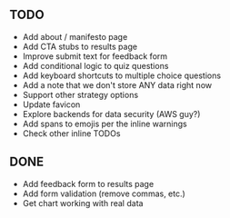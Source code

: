 ## TODO

- Add about / manifesto page
- Add CTA stubs to results page
- Improve submit text for feedback form
- Add conditional logic to quiz questions
- Add keyboard shortcuts to multiple choice questions
- Add a note that we don't store ANY data right now
- Support other strategy options
- Update favicon
- Explore backends for data security (AWS guy?)
- Add spans to emojis per the inline warnings
- Check other inline TODOs

## DONE

- Add feedback form to results page
- Add form validation (remove commas, etc.)
- Get chart working with real data

